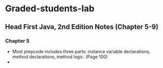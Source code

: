 # Graded-students-lab
## Head First Java, 2nd Edition Notes (Chapter 5-9)
### Chapter 5
- Most prepcode includes three parts: instance variable declarations, method declarations, method logic. (Page 100)
- 
